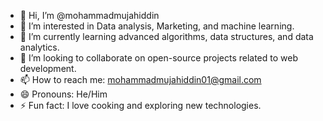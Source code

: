 - 👋 Hi, I’m @mohammadmujahiddin
- 👀 I’m interested in Data analysis, Marketing, and machine learning.
- 🌱 I’m currently learning advanced algorithms, data structures, and data analytics.
- 💞️ I’m looking to collaborate on open-source projects related to web development.
- 📫 How to reach me: mohammadmujahiddin01@gmail.com
- 😄 Pronouns: He/Him
- ⚡ Fun fact: I love cooking and exploring new technologies.

<!---
mohammadmujahiddin/mohammadmujahiddin is a ✨ special ✨ repository because its `README.md` (this file) appears on your GitHub profile.
You can click the Preview link to take a look at your changes.
--->
